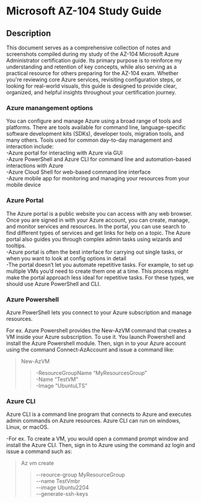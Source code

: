 <h1>Microsoft AZ-104 Study Guide</h1>
<h2>Description</h2>
This document serves as a comprehensive collection of notes and screenshots compiled during my study of the AZ-104 Microsoft Azure Administrator certification guide. Its primary purpose is to reinforce my understanding and retention of key concepts, while also serving as a practical resource for others preparing for the AZ-104 exam. Whether you're reviewing core Azure services, revisiting configuration steps, or looking for real-world visuals, this guide is designed to provide clear, organized, and helpful insights throughout your certification journey.
<h3>Azure manangement options </h3>
You can configure and manage Azure using a broad range of tools and platforms. There are tools available for command line, language-specific software development kits (SDKs), developer tools, migration tools, and many others.   
Tools used for common day-to-day management and interaction include:  <br/>
-Azure portal for interacting with Azure via GUI  <br/>
-Azure PowerShell and Azure CLI for command line and automation-based interactions with Azure <br/>
-Azure Cloud Shell for web-based command line interface <br/>
-Azure mobile app for monitoring and managing your resources from your mobile device <br/>
<h3>Azure Portal </h3>
 The Azure portal is a public website you can access with any web browser. Once you are signed in with your Azure account, you can create, manage, and monitor services and resources. In the portal, you can use search to find different types of services and get links for help on a topic. The Azure portal also guides you through complex admin tasks using wizards and tooltips.  <br/>
-Azure portal is often the best interface for carrying out single tasks, or when you want to look at config options in detail  <br/>
-The portal doesn’t let you automate repetitive tasks. For example, to set up multiple VMs you’d need to create them one at a time. This process might make the portal approach less ideal for repetitive tasks. For these types, we should use Azure PowerShell and CLI.  
<h3>Azure Powershell </h3>
Azure PowerShell lets you connect to your Azure subscription and manage resources.  

For ex. Azure Powershell provides the New-AzVM command that creates a VM inside your Azure subscription. To use it. You launch Powershell and install the Azure Powershell module. Then, sign in to your Azure account using the command Connect-AzAccount and issue a command like:  

>New-AzVM   
 >>-ResourceGroupName “MyResourcesGroup” <br/>
 >>-Name “TestVM” <br/>
 >>-Image “UbuntuLTS”  <br/>
<h3>Azure CLI </h3>
Azure CLI is a command line program that connects to Azure and executes admin commands on Azure resources. Azure CLI can run on windows, Linux, or macOS.  <br/>

-For ex. To create a VM, you would open a command prompt window and install the Azure CLI. Then, sign in to Azure using the command az login and issue a command such as:  <br/>

>Az vm create <br/>
>>--reource-group MyResourceGroup <br/>
>>--name TestVmbr <br/>
>>--image Ubuntu2204 <br/>
>--generate-ssh-keys <br/>
